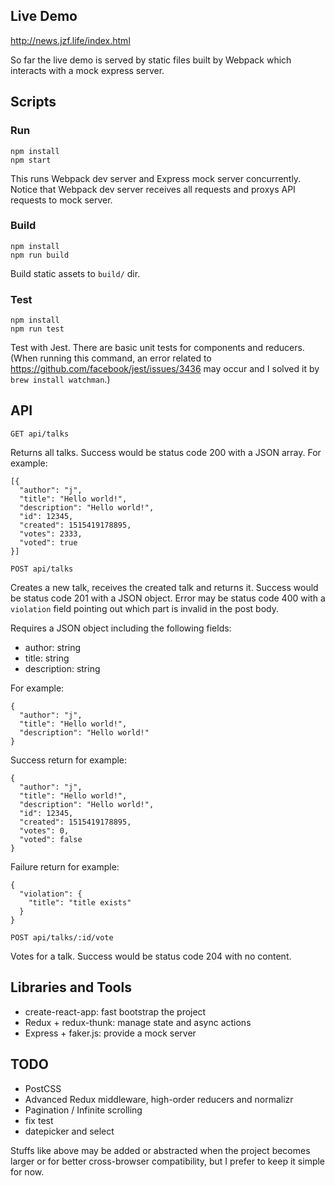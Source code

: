 ## Live Demo

http://news.jzf.life/index.html

So far the live demo is served by static files built by Webpack which interacts with a mock express server.

## Scripts

### Run

```
npm install
npm start
```
This runs Webpack dev server and Express mock server concurrently. Notice that Webpack dev server receives all requests and proxys API requests to mock server.

### Build

```
npm install
npm run build
```
Build static assets to `build/` dir.

### Test

```
npm install
npm run test
```
Test with Jest. There are basic unit tests for components and reducers. (When running this command, an error related to https://github.com/facebook/jest/issues/3436 may occur and I solved it by `brew install watchman`.)

## API

```
GET api/talks
```
Returns all talks. Success would be status code 200 with a JSON array. For example:

```
[{
  "author": "j",
  "title": "Hello world!",
  "description": "Hello world!",
  "id": 12345,
  "created": 1515419178895,
  "votes": 2333,
  "voted": true
}]
```

```
POST api/talks
```
Creates a new talk, receives the created talk and returns it. Success would be status code 201 with a JSON object. Error may be status code 400 with a `violation` field pointing out which part is invalid in the post body.

Requires a JSON object including the following fields:
- author: string
- title: string
- description: string

For example:
```
{
  "author": "j",
  "title": "Hello world!",
  "description": "Hello world!"  
}
```

Success return for example:
```
{
  "author": "j",
  "title": "Hello world!",
  "description": "Hello world!",
  "id": 12345,
  "created": 1515419178895,
  "votes": 0,
  "voted": false
}
```

Failure return for example:
```
{
  "violation": {
    "title": "title exists"
  }
}
```

```
POST api/talks/:id/vote
```
Votes for a talk. Success would be status code 204 with no content.

## Libraries and Tools

- create-react-app: fast bootstrap the project
- Redux + redux-thunk: manage state and async actions
- Express + faker.js: provide a mock server

## TODO

- PostCSS
- Advanced Redux middleware, high-order reducers and normalizr
- Pagination / Infinite scrolling
- fix test
- datepicker and select

Stuffs like above may be added or abstracted when the project becomes larger or for better cross-browser compatibility, but I prefer to keep it simple for now.
